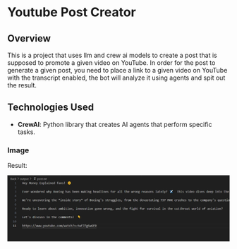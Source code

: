 # Youtube Post Creator

## Overview
This is a project that uses llm and crew ai models to create a post that is supposed to promote a given video on YouTube. 
In order for the post to generate a given post, you need to place a link to a given video on YouTube with the transcript enabled, the bot will analyze it using agents and spit out the result.

## Technologies Used
- **CrewAI**: Python library that creates AI agents that perform specific tasks.
  

### Image

Result:

<img src="okno.PNG" alt="JavaPaint Screenshot">
